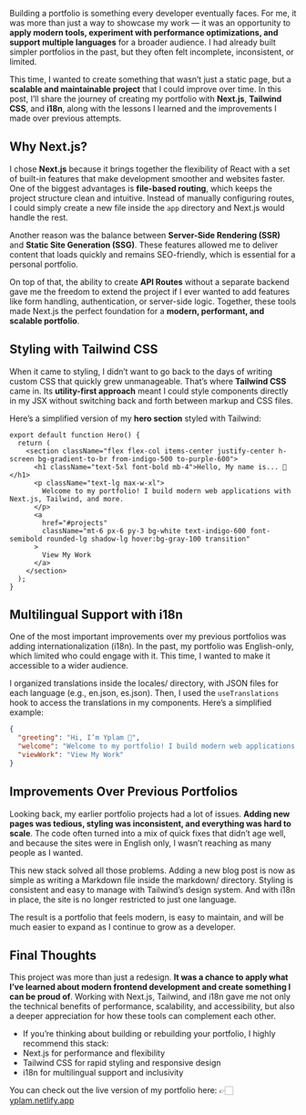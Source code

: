 Building a portfolio is something every developer eventually faces. For me, it was more than just a way to showcase my work — it was an opportunity to **apply modern tools, experiment with performance optimizations, and support multiple languages** for a broader audience. I had already built simpler portfolios in the past, but they often felt incomplete, inconsistent, or limited.  

This time, I wanted to create something that wasn’t just a static page, but a **scalable and maintainable project** that I could improve over time. In this post, I’ll share the journey of creating my portfolio with **Next.js**, **Tailwind CSS**, and **i18n**, along with the lessons I learned and the improvements I made over previous attempts.

## Why Next.js?

I chose **Next.js** because it brings together the flexibility of React with a set of built-in features that make development smoother and websites faster. One of the biggest advantages is **file-based routing**, which keeps the project structure clean and intuitive. Instead of manually configuring routes, I could simply create a new file inside the `app` directory and Next.js would handle the rest.  

Another reason was the balance between **Server-Side Rendering (SSR)** and **Static Site Generation (SSG)**. These features allowed me to deliver content that loads quickly and remains SEO-friendly, which is essential for a personal portfolio.  

On top of that, the ability to create **API Routes** without a separate backend gave me the freedom to extend the project if I ever wanted to add features like form handling, authentication, or server-side logic. Together, these tools made Next.js the perfect foundation for a **modern, performant, and scalable portfolio**.

## Styling with Tailwind CSS

When it came to styling, I didn’t want to go back to the days of writing custom CSS that quickly grew unmanageable. That’s where **Tailwind CSS** came in. Its **utility-first approach** meant I could style components directly in my JSX without switching back and forth between markup and CSS files.  

Here’s a simplified version of my **hero section** styled with Tailwind:  

```tsx
export default function Hero() {
  return (
    <section className="flex flex-col items-center justify-center h-screen bg-gradient-to-br from-indigo-500 to-purple-600">
      <h1 className="text-5xl font-bold mb-4">Hello, My name is... 👋</h1>
      <p className="text-lg max-w-xl">
        Welcome to my portfolio! I build modern web applications with Next.js, Tailwind, and more.
      </p>
      <a
        href="#projects"
        className="mt-6 px-6 py-3 bg-white text-indigo-600 font-semibold rounded-lg shadow-lg hover:bg-gray-100 transition"
      >
        View My Work
      </a>
    </section>
  );
}
```

## Multilingual Support with i18n

One of the most important improvements over my previous portfolios was adding internationalization (i18n). In the past, my portfolio was English-only, which limited who could engage with it. This time, I wanted to make it accessible to a wider audience.

I organized translations inside the locales/ directory, with JSON files for each language (e.g., en.json, es.json). Then, I used the `useTranslations` hook to access the translations in my components. Here’s a simplified example:

```json
{
  "greeting": "Hi, I’m Yplam 👋",
  "welcome": "Welcome to my portfolio! I build modern web applications with Next.js, Tailwind, and more.",
  "viewWork": "View My Work"
}
```

## Improvements Over Previous Portfolios

Looking back, my earlier portfolio projects had a lot of issues. **Adding new pages was tedious, styling was inconsistent, and everything was hard to scale**. The code often turned into a mix of quick fixes that didn’t age well, and because the sites were in English only, I wasn’t reaching as many people as I wanted.

This new stack solved all those problems. Adding a new blog post is now as simple as writing a Markdown file inside the markdown/ directory. Styling is consistent and easy to manage with Tailwind’s design system. And with i18n in place, the site is no longer restricted to just one language.

The result is a portfolio that feels modern, is easy to maintain, and will be much easier to expand as I continue to grow as a developer.

## Final Thoughts

This project was more than just a redesign. **It was a chance to apply what I’ve learned about modern frontend development and create something I can be proud of**. Working with Next.js, Tailwind, and i18n gave me not only the technical benefits of performance, scalability, and accessibility, but also a deeper appreciation for how these tools can complement each other.

- If you’re thinking about building or rebuilding your portfolio, I highly recommend this stack:
- Next.js for performance and flexibility
- Tailwind CSS for rapid styling and responsive design
- i18n for multilingual support and inclusivity

You can check out the live version of my portfolio here: 👉🏻 [yplam.netlify.app](https://yplam.netlify.app)
